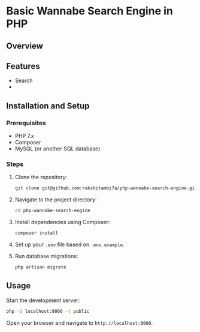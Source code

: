 # Basic Wannabe Search Engine in PHP

## Overview

## Features
- Search
- 

## Installation and Setup
### Prerequisites
- PHP 7.x
- Composer
- MySQL (or another SQL database)

### Steps
1. Clone the repository:
    ```sh
    git clone git@github.com:rakshitambi7a/php-wannabe-search-engine.git
    ```

2. Navigate to the project directory:
    ```sh
    cd php-wannabe-search-engine
    ```

3. Install dependencies using Composer:
    ```sh
    composer install
    ```

4. Set up your `.env` file based on `.env.example`.

5. Run database migrations:
    ```sh
    php artisan migrate
    ```

## Usage
Start the development server:
```sh
php -S localhost:8000 -t public
```
Open your browser and navigate to `http://localhost:8000`.

